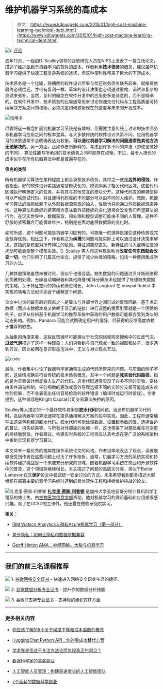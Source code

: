 # 维护机器学习系统的高成本

> 原文：[https://www.kdnuggets.com/2015/01/high-cost-machine-learning-technical-debt.html](https://www.kdnuggets.com/2015/01/high-cost-machine-learning-technical-debt.html)

![c](../Images/3d9c022da2d331bb56691a9617b91b90.png) [评论](#comments)

去年12月，一组由D. Sculley领导的谷歌研究人员在NIPS上发表了一篇立场论文，描述了[维护依赖于机器学习的软件的成本](https://research.google.com/pubs/pub43146.html)。作者利用**技术债务**的概念，建议虽然机器学习提供了快速工程复杂系统的途径，但这种便利性带来了巨大的下游成本。

技术债务是一个比喻，将糟糕的软件设计后果与偿还财务债务联系起来。就像贷款最终必须偿还，并带有复利一样，草率的设计决策也必须通过重构、调试和复杂的测试来弥补。当然，复利的概念在软件开发中的应用更多是诗意的，而不是精确的。在软件开发中，技术债务的比喻通常用来讨论快速交付代码与工程高质量可持续解决方案之间的权衡。必须决定如何权衡现在的速度与未来的开发成本。

![信用卡](../Images/32aeddae67b8cf8b7da863e26eab0296.png)

尽管将这一概念扩展到机器学习系统是有趣的，但需要注意传统上讨论的技术债务与机器学习应用之间的根本差异。与大多数传统的软件设计决策不同，应用机器学习的决策通常不会明确表达为权衡。**可以通过机器学习解决的问题通常是其他方法无法解决的**。另一方面，正如作者所解释的，考虑到许多不同的算法（即使是微妙的不同），算法性能与所承担的技术债务之间可能存在权衡。不过，最令人担忧的成本似乎在所有机器算法中都是普遍存在的。

**债务的类型**

所有机器学习算法在某种程度上都会承担技术债务，其中之一就是**边界的侵蚀**。作者指出，好的软件设计实践通常是模块化的。模块隔离了相关代码区域，这些代码区域执行明确定义的任务，并将其与其他交互的模块分开。这种代码库的解耦使得可以严格测试代码，并且使得代码库的不同部分可以由不同的人维护。然而，机器学习算法的性能依赖于从外部数据源获取的输入，性能也只能通过外部数据源来评估。这种算法和数据的紧密耦合意味着外部数据的变化通常会改变我们希望算法的行为。在现实世界中，数据获取、预处理和模型调整可能由不同的人管理。这种不舒服的紧密耦合可能很难维护，特别是在面对底层数据源的变化时。

如前所述，这个问题可能是机器学习固有的，可能唯一的选择是接受这种债务或完全放弃任务。相比之下，作者称之为**纠缠**的问题可能实际上可以通过设计决策来解决。这指的是模型对所有特征的依赖。特征的突然丧失、新特征的引入或特征值的扰动可能会使整个模型失效。D. Sculley 等人将这种现象称为**改变任何东西就会改变一切**。他们引用了几篇其他论文，提供了减少纠缠的策略，包括一种使用集成学习的方法。

几种其他策略虽然未被讨论，但似乎也很合适。缺失数据的问题通过贝叶斯网络得到优雅的处理。去噪自动编码器和其他降维/矩阵分解技术也提供了处理缺失数据的策略。关于特征空间的持续和渐进增长，John Langford 在 Vowpal Rabbit 中实现的哈希方法似乎适合于缓解这个问题。

论文中讨论的最有趣的观点之一是算法与外部世界之间形成的反馈回路。基于点击数据（而点击数据本身又依赖于显示的链接）进行调整的搜索引擎就是一个明确的例子。似乎从任何基于机器学习的推荐系统中获取的用户数据可能都会受到类似的动态影响。例如，Pandora 可能会试图确定用户的偏好，但获得的反馈高度依赖于推荐的歌曲。

从抽象的角度来看，这些反馈循环可能类似于社交网络和网页搜索中的过滤气泡。**过滤气泡**描述了这样一种现象：人们只看到与自己观点一致的视图和帖子，很少遇到异议，因此被困在意识形态泡沫中，无法与对立观点互动。

![code](../Images/7acfc0c08f271d03f41bdbeaf8f5f6cc.png)

最后，作者集中讨论了数据科学家通常生成的代码所带来的问题。与前面的例子不同，这些情况确实符合传统的技术债务概念。其中一个问题是**死实验代码路径**，指的是为实验设计但却投入生产的代码。这类代码通常实现了许多不同的实验，变体由条件语句控制。任何细微的更改或意外导致选择不同的实验分支都可能造成灾难性的后果，而不会表现出任何容易检测的软件错误（编译时或运行时错误）。作者提到，这种错误是Knight Capital公司交易算法失控的原因。

Sculley等人描述的一个最终软件权衡是**胶水代码**的问题。当发布机器学习代码时，高级机器学习算法通常在提供通用解决方案的包中实现。因此，工程师通常编写由这些包构建的胶水代码。胶水代码可能处理数据、设置超参数的值、选择合适的算法、报告结果等。与所有对外部库的依赖一样，这也带来了对基础库任何变更的持续脆弱性。作者建议，构建实时系统的工程师应认真考虑在更广泛的系统架构中重新实现机器学习算法。

本文具有一篇优秀的挑衅性操作系统论文的风格。作者坦率地表达了观点，读者能够感受到作者在这些问题上经历了许多挫折。通常，机器学习方法的系统实现和持续软件维护挑战是一个未被充分研究的领域，随着机器学习系统在商业和开源软件中的普及，这个领域将继续增长。本文描述了问题的高层次分类，类似于Butler Lampson在其**保护**论文中尝试统一安全讨论的方式。未来希望看到更多描述大型组织在部署主要机器学习系统时遇到的具体软件工程和持续维护挑战的论文。

![扎克里·蔡斯·利普顿](../Images/240b273c667af1a53a99fd93d1fd39ce.png) **[扎克里·蔡斯·利普顿](http://zacklipton.com)** 是加州大学圣地亚哥分校计算机科学工程系的博士生。由[生物医学信息学部](http://healthsciences.ucsd.edu/som/medicine/divisions/dbmi/pages/default.aspx)资助，他对机器学习的理论基础和应用都很感兴趣。除了在UCSD的工作外，他还曾在微软研究院实习。

**相关：**

+   [IBM Watson Analytics与微软Azure机器学习（第一部分）](/2014/12/ibm-watson-analytics-microsoft-azure-machine-learning-p1.html)

+   [差分隐私：如何让隐私和数据挖掘兼容](/2015/01/differential-privacy-data-mining-compatible.html)

+   [Geoff Hinton AMA：神经网络、大脑与机器学习](/2014/12/geoff-hinton-ama-neural-networks-brain-machine-learning.html)

* * *

## 我们的前三名课程推荐

![](../Images/0244c01ba9267c002ef39d4907e0b8fb.png) 1\. [谷歌网络安全证书](https://www.kdnuggets.com/google-cybersecurity) - 快速进入网络安全职业生涯的捷径。

![](../Images/e225c49c3c91745821c8c0368bf04711.png) 2\. [谷歌数据分析专业证书](https://www.kdnuggets.com/google-data-analytics) - 提升你的数据分析技能

![](../Images/0244c01ba9267c002ef39d4907e0b8fb.png) 3\. [谷歌IT支持专业证书](https://www.kdnuggets.com/google-itsupport) - 支持你的组织在IT方面

* * *

### 更多相关内容

+   [你应该了解的5个关于梯度下降和成本函数的概念](https://www.kdnuggets.com/2020/05/5-concepts-gradient-descent-cost-function.html)

+   [HuggingChat Python API：你的零成本替代方案](https://www.kdnuggets.com/2023/05/huggingchat-python-api-alternative.html)

+   [学术界是否过于关注方法论而忽视真正的洞见？](https://www.kdnuggets.com/is-academia-obsessing-over-methodology-at-the-cost-of-true-insights)

+   [数据科学家的高薪副业](https://www.kdnuggets.com/2022/01/high-paying-side-hustles-data-scientists.html)

+   [人工智能人员管理：构建高速增长的人工智能团队](https://www.kdnuggets.com/2022/03/people-management-ai-building-highvelocity-ai-teams.html)

+   [7个高薪的数据科学副业](https://www.kdnuggets.com/7-high-paying-side-hustles-for-data-scientists)
